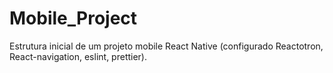 # Mobile_Project
Estrutura inicial de um projeto mobile React Native (configurado Reactotron, React-navigation, eslint, prettier).
